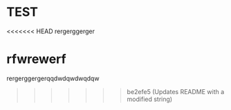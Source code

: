 # TEST
<<<<<<< HEAD
rergerggerger

rfwrewerf
=======
rergerggergerqqdwdqwdwqdqw
>>>>>>> be2efe5 (Updates README with a modified string)

